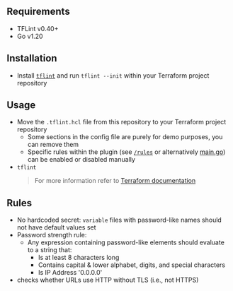 ## Requirements

-   TFLint v0.40+
-   Go v1.20

## Installation

-   Install [`tflint`](https://github.com/terraform-linters/tflint#installation) and run `tflint --init` within your Terraform project repository

## Usage

-   Move the `.tflint.hcl` file from this repository to your Terraform project repository
    -   Some sections in the config file are purely for demo purposes, you can remove them
    -   Specific rules within the plugin (see [`/rules`](/rules) or alternatively [main.go](main.go)) can be enabled or disabled manually
-   `tflint`
    > For more information refer to [Terraform documentation](https://github.com/terraform-linters/tflint#getting-started)

## Rules

-   No hardcoded secret: `variable` files with password-like names should not have default values set
-   Password strength rule:
    -   Any expression containing password-like elements should evaluate to a string that:
        -   Is at least 8 characters long
        -   Contains capital & lower alphabet, digits, and special characters
        -   Is IP Address '0.0.0.0'
- checks whether URLs use HTTP without TLS (i.e., not HTTPS)
